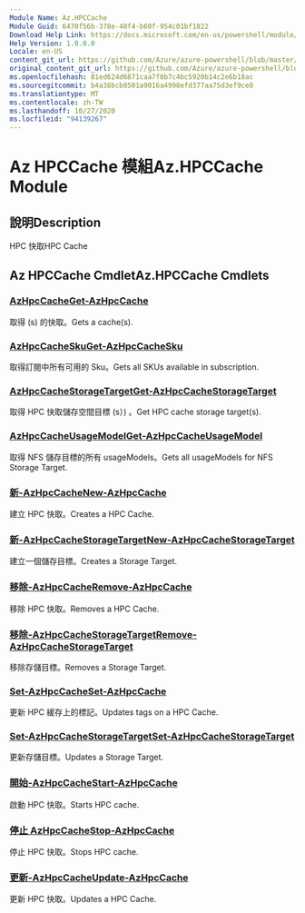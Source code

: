 ```yaml
---
Module Name: Az.HPCCache
Module Guid: 6470f56b-378e-48f4-b60f-954c01bf1822
Download Help Link: https://docs.microsoft.com/en-us/powershell/module/az.hpccache
Help Version: 1.0.0.0
Locale: en-US
content_git_url: https://github.com/Azure/azure-powershell/blob/master/src/HPCCache/HPCCache/help/Az.HPCCache.md
original_content_git_url: https://github.com/Azure/azure-powershell/blob/master/src/HPCCache/HPCCache/help/Az.HPCCache.md
ms.openlocfilehash: 81ed624d6871caa7f0b7c4bc5920b14c2e6b18ac
ms.sourcegitcommit: b4a38bcb0501a9016a4998efd377aa75d3ef9ce8
ms.translationtype: MT
ms.contentlocale: zh-TW
ms.lasthandoff: 10/27/2020
ms.locfileid: "94139267"
---
```

# <span data-ttu-id="5a5ad-101">Az HPCCache 模組</span><span class="sxs-lookup"><span data-stu-id="5a5ad-101">Az.HPCCache Module</span></span>
## <span data-ttu-id="5a5ad-102">說明</span><span class="sxs-lookup"><span data-stu-id="5a5ad-102">Description</span></span>
<span data-ttu-id="5a5ad-103">HPC 快取</span><span class="sxs-lookup"><span data-stu-id="5a5ad-103">HPC Cache</span></span>

## <span data-ttu-id="5a5ad-104">Az HPCCache Cmdlet</span><span class="sxs-lookup"><span data-stu-id="5a5ad-104">Az.HPCCache Cmdlets</span></span>
### [<span data-ttu-id="5a5ad-105">AzHpcCache</span><span class="sxs-lookup"><span data-stu-id="5a5ad-105">Get-AzHpcCache</span></span>](Get-AzHpcCache.md)
<span data-ttu-id="5a5ad-106">取得 (s) 的快取。</span><span class="sxs-lookup"><span data-stu-id="5a5ad-106">Gets a cache(s).</span></span>

### [<span data-ttu-id="5a5ad-107">AzHpcCacheSku</span><span class="sxs-lookup"><span data-stu-id="5a5ad-107">Get-AzHpcCacheSku</span></span>](Get-AzHpcCacheSku.md)
<span data-ttu-id="5a5ad-108">取得訂閱中所有可用的 Sku。</span><span class="sxs-lookup"><span data-stu-id="5a5ad-108">Gets all SKUs available in subscription.</span></span>

### [<span data-ttu-id="5a5ad-109">AzHpcCacheStorageTarget</span><span class="sxs-lookup"><span data-stu-id="5a5ad-109">Get-AzHpcCacheStorageTarget</span></span>](Get-AzHpcCacheStorageTarget.md)
<span data-ttu-id="5a5ad-110">取得 HPC 快取儲存空間目標 (s）) 。</span><span class="sxs-lookup"><span data-stu-id="5a5ad-110">Get HPC cache storage target(s).</span></span>

### [<span data-ttu-id="5a5ad-111">AzHpcCacheUsageModel</span><span class="sxs-lookup"><span data-stu-id="5a5ad-111">Get-AzHpcCacheUsageModel</span></span>](Get-AzHpcCacheUsageModel.md)
<span data-ttu-id="5a5ad-112">取得 NFS 儲存目標的所有 usageModels。</span><span class="sxs-lookup"><span data-stu-id="5a5ad-112">Gets all usageModels for NFS Storage Target.</span></span>

### [<span data-ttu-id="5a5ad-113">新-AzHpcCache</span><span class="sxs-lookup"><span data-stu-id="5a5ad-113">New-AzHpcCache</span></span>](New-AzHpcCache.md)
<span data-ttu-id="5a5ad-114">建立 HPC 快取。</span><span class="sxs-lookup"><span data-stu-id="5a5ad-114">Creates a HPC Cache.</span></span>

### [<span data-ttu-id="5a5ad-115">新-AzHpcCacheStorageTarget</span><span class="sxs-lookup"><span data-stu-id="5a5ad-115">New-AzHpcCacheStorageTarget</span></span>](New-AzHpcCacheStorageTarget.md)
<span data-ttu-id="5a5ad-116">建立一個儲存目標。</span><span class="sxs-lookup"><span data-stu-id="5a5ad-116">Creates a Storage Target.</span></span>

### [<span data-ttu-id="5a5ad-117">移除-AzHpcCache</span><span class="sxs-lookup"><span data-stu-id="5a5ad-117">Remove-AzHpcCache</span></span>](Remove-AzHpcCache.md)
<span data-ttu-id="5a5ad-118">移除 HPC 快取。</span><span class="sxs-lookup"><span data-stu-id="5a5ad-118">Removes a HPC Cache.</span></span>

### [<span data-ttu-id="5a5ad-119">移除-AzHpcCacheStorageTarget</span><span class="sxs-lookup"><span data-stu-id="5a5ad-119">Remove-AzHpcCacheStorageTarget</span></span>](Remove-AzHpcCacheStorageTarget.md)
<span data-ttu-id="5a5ad-120">移除存儲目標。</span><span class="sxs-lookup"><span data-stu-id="5a5ad-120">Removes a Storage Target.</span></span>

### [<span data-ttu-id="5a5ad-121">Set-AzHpcCache</span><span class="sxs-lookup"><span data-stu-id="5a5ad-121">Set-AzHpcCache</span></span>](Set-AzHpcCache.md)
<span data-ttu-id="5a5ad-122">更新 HPC 緩存上的標記。</span><span class="sxs-lookup"><span data-stu-id="5a5ad-122">Updates tags on a HPC Cache.</span></span>

### [<span data-ttu-id="5a5ad-123">Set-AzHpcCacheStorageTarget</span><span class="sxs-lookup"><span data-stu-id="5a5ad-123">Set-AzHpcCacheStorageTarget</span></span>](Set-AzHpcCacheStorageTarget.md)
<span data-ttu-id="5a5ad-124">更新存儲目標。</span><span class="sxs-lookup"><span data-stu-id="5a5ad-124">Updates a Storage Target.</span></span>

### [<span data-ttu-id="5a5ad-125">開始-AzHpcCache</span><span class="sxs-lookup"><span data-stu-id="5a5ad-125">Start-AzHpcCache</span></span>](Start-AzHpcCache.md)
<span data-ttu-id="5a5ad-126">啟動 HPC 快取。</span><span class="sxs-lookup"><span data-stu-id="5a5ad-126">Starts HPC cache.</span></span>

### [<span data-ttu-id="5a5ad-127">停止 AzHpcCache</span><span class="sxs-lookup"><span data-stu-id="5a5ad-127">Stop-AzHpcCache</span></span>](Stop-AzHpcCache.md)
<span data-ttu-id="5a5ad-128">停止 HPC 快取。</span><span class="sxs-lookup"><span data-stu-id="5a5ad-128">Stops HPC cache.</span></span>

### [<span data-ttu-id="5a5ad-129">更新-AzHpcCache</span><span class="sxs-lookup"><span data-stu-id="5a5ad-129">Update-AzHpcCache</span></span>](Update-AzHpcCache.md)
<span data-ttu-id="5a5ad-130">更新 HPC 快取。</span><span class="sxs-lookup"><span data-stu-id="5a5ad-130">Updates a HPC Cache.</span></span>


